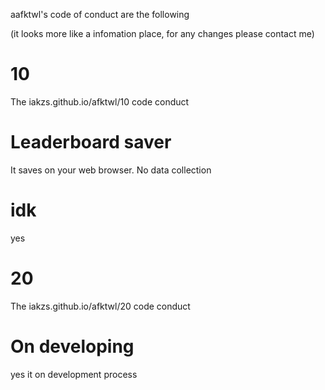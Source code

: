 aafktwl's code of conduct are the following

(it looks more like a infomation place, for any changes please contact me)

# 10
The iakzs.github.io/afktwl/10 code conduct
# Leaderboard saver
It saves on your web browser. No data collection
# idk
yes

# 20
The iakzs.github.io/afktwl/20 code conduct
# On developing
yes it on development process
